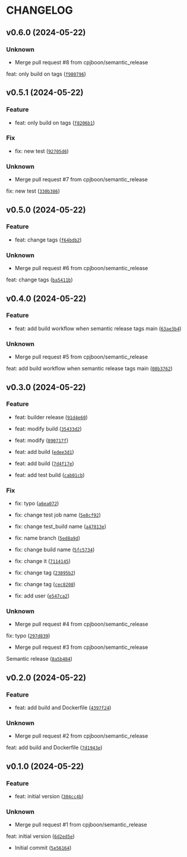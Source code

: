 # CHANGELOG



## v0.6.0 (2024-05-22)

### Unknown

* Merge pull request #8 from cpjboon/semantic_release

feat: only build on tags ([`f980796`](https://github.com/cpjboon/semantic-release-docker-test/commit/f98079653cdb7fe409870a8453f42c32c42a507f))


## v0.5.1 (2024-05-22)

### Feature

* feat: only build on tags ([`f8206b1`](https://github.com/cpjboon/semantic-release-docker-test/commit/f8206b1d8b517fa4e7b1ca4851dfdbd44b634c63))

### Fix

* fix: new test ([`92705d6`](https://github.com/cpjboon/semantic-release-docker-test/commit/92705d62fb92b68a821913018045df034eff746a))

### Unknown

* Merge pull request #7 from cpjboon/semantic_release

fix: new test ([`330b386`](https://github.com/cpjboon/semantic-release-docker-test/commit/330b386742563d0d46385c875f0283bf590100ae))


## v0.5.0 (2024-05-22)

### Feature

* feat: change tags ([`f64bdb2`](https://github.com/cpjboon/semantic-release-docker-test/commit/f64bdb22fe903616f65051a06e67c46be2fafa99))

### Unknown

* Merge pull request #6 from cpjboon/semantic_release

feat: change tags ([`ba5411b`](https://github.com/cpjboon/semantic-release-docker-test/commit/ba5411b388254277399defcc92016c1c9b7b461e))


## v0.4.0 (2024-05-22)

### Feature

* feat: add build workflow when semantic release tags main ([`63ae3b4`](https://github.com/cpjboon/semantic-release-docker-test/commit/63ae3b4230611907173bd19dd81d00bda9f5c5fd))

### Unknown

* Merge pull request #5 from cpjboon/semantic_release

feat: add build workflow when semantic release tags main ([`08b3762`](https://github.com/cpjboon/semantic-release-docker-test/commit/08b3762bb78435a62a18672479ee47fcbf0fb610))


## v0.3.0 (2024-05-22)

### Feature

* feat: builder release ([`91d4e60`](https://github.com/cpjboon/semantic-release-docker-test/commit/91d4e603ccb767c4fcfb068370112cff18e1be73))

* feat: modify build ([`35433d2`](https://github.com/cpjboon/semantic-release-docker-test/commit/35433d270686e3d38d878805ba1af03910607b5a))

* feat: modify ([`890717f`](https://github.com/cpjboon/semantic-release-docker-test/commit/890717f316f4fb74266de3699264c616c0ce8de8))

* feat: add build ([`edee3d1`](https://github.com/cpjboon/semantic-release-docker-test/commit/edee3d14afe0557f76a2a38a23fdd96830053f0f))

* feat: add build ([`7d4f17e`](https://github.com/cpjboon/semantic-release-docker-test/commit/7d4f17e86d3773e33579e191e5fac3bd50d6caef))

* feat: add test build ([`cab01cb`](https://github.com/cpjboon/semantic-release-docker-test/commit/cab01cbd18f53ea39986513ad0cea97e5a0b1dd0))

### Fix

* fix: typo ([`a6ea072`](https://github.com/cpjboon/semantic-release-docker-test/commit/a6ea0720d0a6d8fa50e5a35109244ca2d495a4f3))

* fix: change test job name ([`5e8cf92`](https://github.com/cpjboon/semantic-release-docker-test/commit/5e8cf926fa1b654bfdafd7b94618de2169c65cef))

* fix: change test_build name ([`a47813e`](https://github.com/cpjboon/semantic-release-docker-test/commit/a47813e9ac97f843926e19d66743f01fb2c38c7f))

* fix: name branch ([`5ed8a9d`](https://github.com/cpjboon/semantic-release-docker-test/commit/5ed8a9d0efec16b467ad602515c13cd0e54ba04f))

* fix: change build name ([`5fc5734`](https://github.com/cpjboon/semantic-release-docker-test/commit/5fc5734b6a6f53d7ff30983649a9abe223a5dbf2))

* fix: change it ([`7114145`](https://github.com/cpjboon/semantic-release-docker-test/commit/711414535142c60e86bdd684e7d507b57a65a8ac))

* fix: change tag ([`23895b2`](https://github.com/cpjboon/semantic-release-docker-test/commit/23895b21b7a24876e4e45f2465aa3866ab80112e))

* fix: change tag ([`cec8208`](https://github.com/cpjboon/semantic-release-docker-test/commit/cec8208ec72905e5795371a81b6a5b31e46e3982))

* fix: add user ([`e547ca2`](https://github.com/cpjboon/semantic-release-docker-test/commit/e547ca285e09dd2ff0fb00afe37f0624b889d695))

### Unknown

* Merge pull request #4 from cpjboon/semantic_release

fix: typo ([`297d839`](https://github.com/cpjboon/semantic-release-docker-test/commit/297d8390443ca141abc6e13574fb072029164647))

* Merge pull request #3 from cpjboon/semantic_release

Semantic release ([`8a5b484`](https://github.com/cpjboon/semantic-release-docker-test/commit/8a5b484ba70b1fd4abd531ae47acbc0dac74ee01))


## v0.2.0 (2024-05-22)

### Feature

* feat: add build and Dockerfile ([`4397f24`](https://github.com/cpjboon/semantic-release-docker-test/commit/4397f24088847de81459200d61552ae8abcdfc53))

### Unknown

* Merge pull request #2 from cpjboon/semantic_release

feat: add build and Dockerfile ([`7d1943e`](https://github.com/cpjboon/semantic-release-docker-test/commit/7d1943e66437b635c89c0c43086252aafbd68934))


## v0.1.0 (2024-05-22)

### Feature

* feat: initial version ([`304cc4b`](https://github.com/cpjboon/semantic-release-docker-test/commit/304cc4be65772fc24393da638be9d3ffb5f3dcd2))

### Unknown

* Merge pull request #1 from cpjboon/semantic_release

feat: initial version ([`6d2ed5e`](https://github.com/cpjboon/semantic-release-docker-test/commit/6d2ed5eb927fc2c053788cb1e72c81a4f2821538))

* Initial commit ([`5e56164`](https://github.com/cpjboon/semantic-release-docker-test/commit/5e5616455770b892f3cd1be84941b9065bdbc584))
